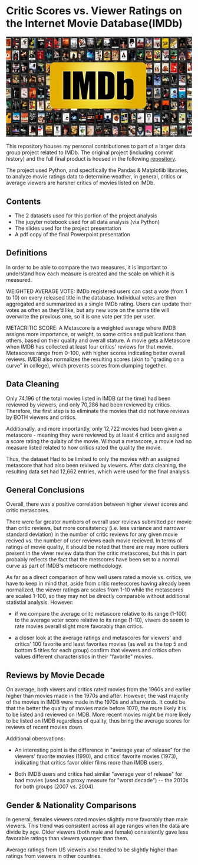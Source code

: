 # Critic Scores vs. Viewer Ratings on the Internet Movie Database(IMDb)

![IMDB-logo.jpg](IMDB-logo.jpg)

This repository houses my personal contributiones to part of a larger data group project related to IMDb. The original project (including commit history) and the full final product is housed in the following [repository](https://github.com/cckuqui/IMDB-movie-data).

The project used Python, and specifically the Pandas & Matplotlib libraries, to analyze movie ratings data to determine weather, in general, critics or average viewers are harsher critics of movies listed on IMDb.


## Contents
* The 2 datasets used for this portion of the project analysis
* The jupyter notebook used for all data analysis (via Python)
* The slides used for the project presentation
* A pdf copy of the final Powerpoint presentation


## Definitions 
In order to be able to compare the two measures, it is important to understand how each measure is created and the scale on which it is measured.

WEIGHTED AVERAGE VOTE: IMDb registered users can cast a vote (from 1 to 10) on every released title in the database. Individual votes are then aggregated and summarized as a single IMDb rating. Users can update their votes as often as they’d like, but any new vote on the same title will overwrite the previous one, so it is one vote per title per user.

METACRITIC SCORE: A Metascore is a weighted average where IMDB assigns more importance, or weight, to some critics and publications than others, based on their quality and overall stature. A movie gets a Metascore when IMDB has collected at least four critics' reviews for that movie. Metascores range from 0-100, with higher scores indicating better overall reviews. IMDB also normalizes the resulting scores (akin to "grading on a curve" in college), which prevents scores from clumping together.


## Data Cleaning
Only 74,196 of the total movies listed in IMDB (at the time) had been reviewed by viewers, and only 70,286 had been reviewed by critics. Therefore, the first step is to eliminate the movies that did not have reviews by BOTH viewers and critics.

Additionally, and more importantly, only 12,722 movies had been given a metascore - meaning they were reviewed by at least 4 critics and assigned a score rating the qulaity of the movie. Without a metascore, a movie had no measure listed related to how critics rated the quality the movie.

Thus, the dataset Had to be limited to only the movies with an assigned metascore that had also been reviwed by viewers. After data cleaning, the resulting data set had 12,662 entries, which were used for the final analysis. 


## General Conclusions
Overall, there was a positive correlation between higher viewer scores and critic metascores.

There were far greater numbers of overall user reviews submitted per movie than critic reviews, but more consitstency (i.e. less variance and narrower standard deviation) in the number of critic reviews for any given movie recived vs. the number of user reviews each movie recieved. In terms of ratings of movie quality, it should be noted that there are may more outliers present in the viwer review data than the critic metascores, but this in part probably reflects the fact that the metscores have been set to a normal curve as part of IMDB's metscore methodology.

As far as a direct comparison of how well users rated a movie vs. critics, we have to keep in mind that, aside from critic metescores having already been normalized, the viewer ratings are scales from 1-10 while the metascores are scaled 1-100, so they may not be directly comparable without additional statistial analysis. However:
* if we compare the average criitc metascore relative to its range (1-100) to the average voter score relative to its range (1-10), viwers do seem to rate movies overall slight more favorably than critics.

* a closer look at the average ratings and metascores for viewers' and critics' 100 favorite and least favorites movies (as well as the top 5 and bottom 5 titles for each group) confirm that viewers and critics often values different characteristics in their "favorite" movies.  


## Reviews by Movie Decade
On average, both viwers and critics rated movies from the 1960s and earlier higher than movies made in the 1970s and after. However, the vast majority of the movies in IMDB were made in the 1970s and afterwards. It could be that the better the quality of movies made before 1070, the more likely it is to be listed and reviewed on IMDB. More recent movies might be more likely to be listed on IMDB regardless of quality, thus bring the average scores for reviews of recent movies down.

Additional obersvations:
* An interesting point is the difference in "average year of release" for the viewers' favorite movies (1990), and critics' favorite movies (1973), indicating that critics favor older films more than IMDB users.

* Both IMDB users and critics had similar "average year of release" for bad movies (used as a proxy measure for "worst decade") -- the 2010s for both groups (2007 vs. 2004).


## Gender & Nationality Comparisons
In general, females viewers rated movies slightly more favorably than male viewers. This trend was consistent across all age ranges when the data are divide by age. Older viewers (both male and female) consistently gave less favorable ratings than viewers younger than them.

Average ratings from US viewers also tended to be slightly higher than ratings from viewers in other countries.



